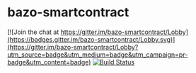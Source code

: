 # bazo-smartcontract

[![Join the chat at https://gitter.im/bazo-smartcontract/Lobby](https://badges.gitter.im/bazo-smartcontract/Lobby.svg)](https://gitter.im/bazo-smartcontract/Lobby?utm_source=badge&utm_medium=badge&utm_campaign=pr-badge&utm_content=badge)
[![Build Status](https://travis-ci.org/bazo-blockchain/bazo-smartcontract.svg?branch=master)](https://travis-ci.org/bazo-blockchain/bazo-smartcontract)

